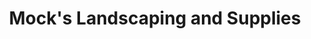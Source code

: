 ---
title: "Mock's Landscaping and Supplies"
url: /mankato/mocks-landscaping-and-supplies/
shop: Garten-Center
---